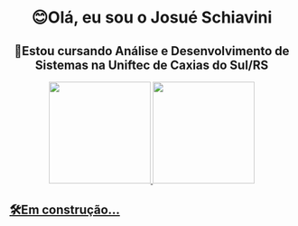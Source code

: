 <h1 align="center">😊Olá, eu sou o Josué Schiavini</h1>
<h2 align="center">📗Estou cursando Análise e Desenvolvimento de Sistemas na Uniftec de Caxias do Sul/RS</h2>
<div align="center">
  <a href="https://github.com/DodyJS">
  <img height="180em" src="https://github-readme-stats.vercel.app/api?username=DodyJS&show_icons=true&theme=tokyonight&include_all_commits=true&count_private=true"/>
  <img height="180em" src="https://github-readme-stats.vercel.app/api/top-langs/?username=DodyJS&layout=compact&langs_count=7&theme=tokyonight"/>
</div>
  
## 🛠Em construção...

